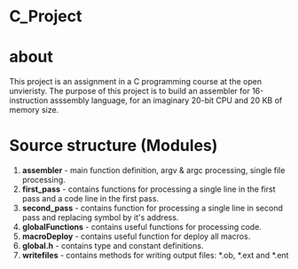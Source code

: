 # C_Project

# about
This project is an assignment in a C programming course at the open unvieristy. The purpose of this project is to build an assembler for 16-instruction asssembly language, for an imaginary 20-bit CPU and 20 KB of memory size. 

# Source structure (Modules)
1. **assembler** - main function definition, argv & argc processing, single file processing.
2. **first_pass** - contains functions for processing a single line in the first pass and a code line in the first pass.
3. **second_pass** - contains function for processing a single line in second pass and replacing symbol by it's address.
4. **globalFunctions** - contains useful functions for processing code.
5. **macroDeploy** - contains useful function for deploy all macros.
6. **global.h** - contains type and constant definitions.
7. **writefiles** - contains methods for writing output files: *.ob, *.ext and *.ent
